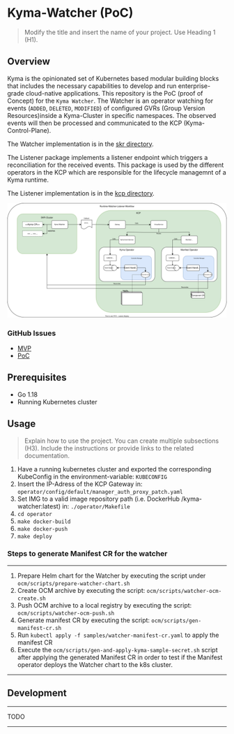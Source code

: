 
# Kyma-Watcher (PoC)

> Modify the title and insert the name of your project. Use Heading 1 (H1).

## Overview

Kyma is the opinionated set of Kubernetes based modular building blocks that includes the necessary capabilities to develop and run enterprise-grade cloud-native applications. This repository is the PoC (proof of Concept) for the `Kyma Watcher`. The Watcher is an operator watching for events (`ADDED`, `DELETED`, `MODIFIED`) of configured GVRs (Group Version Resources)inside a Kyma-Cluster in specific namespaces. The observed events will then be processed and communicated to the KCP (Kyma-Control-Plane).

The Watcher implementation is in the [skr directory](./skr).

The Listener package implements a listener endpoint which triggers a reconciliation for the received events. This package is used by the different operators in the KCP which are responsible for the lifecycle managemnt of a Kyma runtime.

The Listener implementation is in the [kcp directory](./kcp).


![](./docs/assets/watcher_workflow_network_arc.svg)

### GitHub Issues
- [MVP](https://github.com/kyma-project/kyma-operator/issues/33)
- [PoC](https://github.com/kyma-project/kyma-operator/issues/10)
## Prerequisites

- Go 1.18
- Running Kubernetes cluster



## Usage

> Explain how to use the project. You can create multiple subsections (H3). Include the instructions or provide links to the related documentation.
1. Have a running kubernetes cluster and exported the corresponding KubeConfig in the environment-variable: `KUBECONFIG`
2. Insert the IP-Adress of the KCP Gateway in: `operator/config/default/manager_auth_proxy_patch.yaml`
3. Set IMG to a valid image repository path (i.e. DockerHub <username>/kyma-watcher:latest) in: `./operator/Makefile`
4. `cd operator`
5.  `make docker-build`
6.  `make docker-push`
7.  `make deploy`

### Steps to generate Manifest CR for the watcher

---
1. Prepare Helm chart for the Watcher by executing the script under `ocm/scripts/prepare-watcher-chart.sh`
2. Create OCM archive by executing the script: `ocm/scripts/watcher-ocm-create.sh`
3. Push OCM archive to a local registry by executing the script: `ocm/scripts/watcher-ocm-push.sh`
4. Generate manifest CR by executing the script: `ocm/scripts/gen-manifest-cr.sh`
5. Run `kubectl apply -f samples/watcher-manifest-cr.yaml` to apply the manifest CR
6. Execute the `ocm/scripts/gen-and-apply-kyma-sample-secret.sh` script after applying the generated Manifest CR in order to test if the Manifest operator deploys the Watcher chart to the k8s cluster.

---
## Development

---
TODO

---
